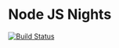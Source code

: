 # Node JS Nights

[![Build Status](https://travis-ci.com/evgenyfedorov2/NodeJSNights.svg?branch=master)](https://travis-ci.com/evgenyfedorov2/NodeJSNights)
